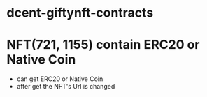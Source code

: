 # dcent-giftynft-contracts
# NFT(721, 1155) contain ERC20 or Native Coin
 - can get ERC20 or Native Coin
 - after get the NFT's Url is changed
